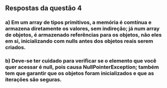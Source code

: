## Respostas da questão 4
### a) Em um array de tipos primitivos, a memória é comtínua e armazena diretamente os valores, sem indireção; já num array de objetos, é armazenado referências para os objetos, não eles em si, inicializando com nulls antes dos objetos reais serem criados.

### b) Deve-se ter cuidado para verificar se o elemento que você quer acessar é null, pois causa NullPointerException; também tem que garantir que os objetos foram inicializados e que as iterações são seguras.
